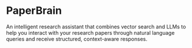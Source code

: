# PaperBrain
An intelligent research assistant that combines vector search and LLMs to help you interact with your research papers through natural language queries and receive structured, context-aware responses.
